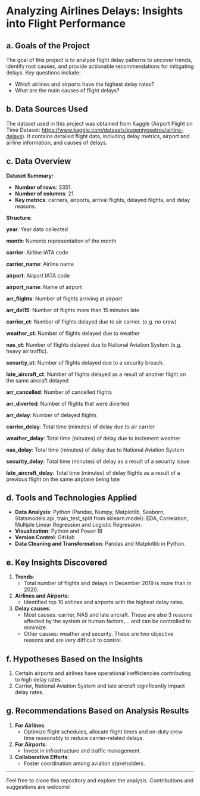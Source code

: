 # Analyzing Airlines Delays: Insights into Flight Performance

## a. Goals of the Project
The goal of this project is to analyze flight delay patterns to uncover trends, identify root causes, and provide actionable recommendations for mitigating delays. Key questions include:
- Which airlines and airports have the highest delay rates?
- What are the main causes of flight delays?

## b. Data Sources Used
The dataset used in this project was obtained from Kaggle (Airport Flight on Time Dataset: https://www.kaggle.com/datasets/eugeniyosetrov/airline-delays). It contains detailed flight data, including delay metrics, airport and airline information, and causes of delays.

## c. Data Overview
**Dataset Summary:**
- **Number of rows**: 3351.
- **Number of columns**: 21.
- **Key metrics**: carriers, airports, arrival flights, delayed flights, and delay reasons.

**Structure**:

**year**: Year data collected

**month**: Numeric representation of the month

**carrier**: Airline IATA code

**carrier_name**: Airline name

**airport**: Airport IATA code

**airport_name**: Name of airport

**arr_flights**: Number of flights arriving at airport

**arr_del15**: Number of flights more than 15 minutes late

**carrier_ct**: Number of flights delayed due to air carrier. (e.g. no crew)

**weather_ct**: Number of flights delayed due to weather

**nas_ct**: Number of flights delayed due to National Aviation System (e.g. heavy air traffic).

**security_ct**: Number of flights delayed due to a security breach.

**late_aircraft_ct**: Number of flights delayed as a result of another flight on the same aircraft delayed

**arr_cancelled**: Number of cancelled flights

**arr_diverted**: Number of flights that were diverted

**arr_delay**: Number of delayed flights

**carrier_delay**: Total time (minutes) of delay due to air carrier

**weather_delay**: Total time (minutes) of delay due to inclement weather

**nas_delay**: Total time (minutes) of delay due to National Aviation System

**security_delay**: Total time (minutes) of delay as a result of a security issue

**late_aircraft_delay**: Total time (minutes) of delay flights as a result of a previous flight on the same airplane being late

## d. Tools and Technologies Applied
- **Data Analysis**: Python (Pandas, Numpy, Matplotlib, Seaborn, Statsmodels.api, train_test_split from sklearn.model): EDA, Correlation, Multiple Linear Regression and Logistic Regression.
- **Visualization**: Python and Power BI
- **Version Control**: GitHub
- **Data Cleaning and Transformation**: Pandas and Matplotlib in Python.

## e. Key Insights Discovered
1. **Trends**:
   - Total number of flights and delays in December 2019 is more than in 2020.
2. **Airlines and Airports**:
   - Identified top 10 airlines and airports with the highest delay rates.
3. **Delay causes**:
   - Most causes: carrier, NAS and late aircraft. These are also 3 reasons affected by the system or human factors,... and can be controlled to minimize.
   - Other causes: weather and security. These are two objective reasons and are very difficult to control.

## f. Hypotheses Based on the Insights
1. Certain airports and airlines have operational inefficiencies contributing to high delay rates.
2. Carrier, National Aviation System and late aircraft significantly impact delay rates.

## g. Recommendations Based on Analysis Results
1. **For Airlines**:
   - Optimize flight schedules, allocate flight times and on-duty crew time reasonably to reduce carrier-related delays.
2. **For Airports**:
   - Invest in infrastructure and traffic management.
3. **Collaborative Efforts**:
   - Foster coordination among aviation stakeholders.

---

Feel free to clone this repository and explore the analysis. Contributions and suggestions are welcome!
